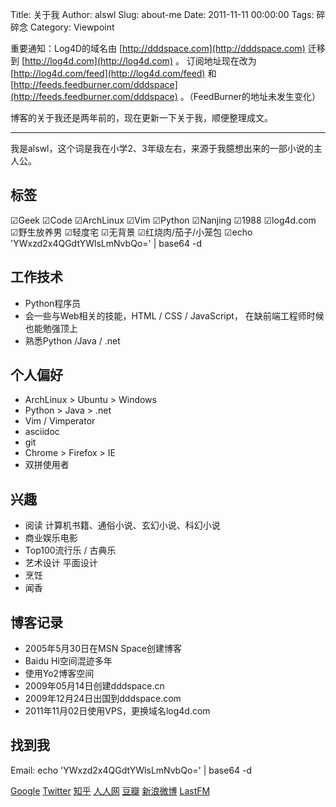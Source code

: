 Title: 关于我
Author: alswl
Slug: about-me
Date: 2011-11-11 00:00:00
Tags: 碎碎念
Category: Viewpoint

重要通知：Log4D的域名由 [http://dddspace.com](http://dddspace.com) 迁移到
[http://log4d.com](http://log4d.com) 。 订阅地址现在改为
[http://log4d.com/feed](http://log4d.com/feed) 和
[http://feeds.feedburner.com/dddspace](http://feeds.feedburner.com/dddspace)
。（FeedBurner的地址未发生变化）

博客的关于我还是两年前的，现在更新一下关于我，顺便整理成文。

* * *

我是alswl，这个词是我在小学2、3年级左右，来源于我臆想出来的一部小说的主人公。

## 标签

☑Geek ☑Code ☑ArchLinux ☑Vim ☑Python ☑Nanjing ☑1988 ☑log4d.com ☑野生放养男 ☑轻度宅 ☑无背景
☑红烧肉/茄子/小笼包 ☑echo 'YWxzd2x4QGdtYWlsLmNvbQo=' | base64 -d

## 工作技术

  * Python程序员
  * 会一些与Web相关的技能，HTML / CSS / JavaScript， 在缺前端工程师时候也能勉强顶上
  * 熟悉Python /Java / .net

## 个人偏好

  * ArchLinux > Ubuntu > Windows
  * Python > Java > .net
  * Vim / Vimperator
  * asciidoc
  * git
  * Chrome > Firefox > IE
  * 双拼使用者

## 兴趣

  * 阅读 计算机书籍、通俗小说、玄幻小说、科幻小说
  * 商业娱乐电影
  * Top100流行乐 / 古典乐
  * 艺术设计 平面设计
  * 烹饪
  * 闻香

## 博客记录

  * 2005年5月30日在MSN Space创建博客
  * Baidu Hi空间混迹多年
  * 使用Yo2博客空间
  * 2009年05月14日创建dddspace.cn
  * 2009年12月24日出国到dddspace.com
  * 2011年11月02日使用VPS，更换域名log4d.com

## 找到我

Email: echo 'YWxzd2x4QGdtYWlsLmNvbQo=' | base64 -d

[Google](https://plus.google.com/113699049322300593030/posts?hl=zh_cn)
[Twitter](http://twitter.com/alswl/) [知乎](http://www.zhihu.com/people/alswl)
[人人网](http://renren.com/profile.do?id=222354387)
[豆瓣](http://www.douban.com/people/alswl/) [新浪微博](http://weibo.com/alswlx)
[LastFM](http://cn.last.fm/user/alswl)

